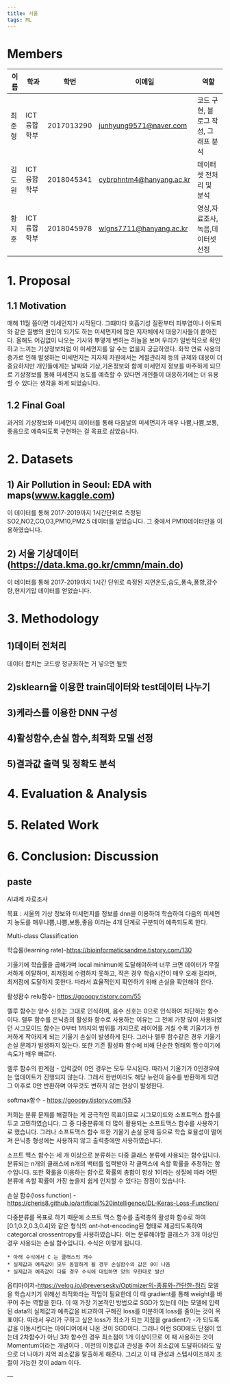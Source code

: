 ```yaml
---
title: 서울
tags: ML
---
```


# Members

| 이름   | 학과        | 학번       | 이메일                 | 역할                                |
| ------ | ----------- | ---------- | ---------------------- | ----------------------------------- |
| 최준형 | ICT융합학부 | 2017013290 | junhyung9571@naver.com   | 코드 구현, 블로그 작성, 그래프 분석 |
| 김도원 | ICT융합학부 | 2018045341 | cybrphntm4@hanyang.ac.kr | 데이터셋 전처리 및 분석             |
| 황지훈 | ICT융합학부 | 2018045978 | wlgns7711@hanyang.ac.kr  | 영상,자료조사,녹음,데이터셋 선정    |

# 1. Proposal

## 1.1 Motivation

매해 11월 쯤이면 미세먼지가 시작된다. 그떄마다 호흡기성 질환부터 피부염이나 아토피와 같은 질병의 원인이 되기도 하는 미세먼지에 많은 지자체에서 대응기사들이 쏟아진다. 올해도 어김없이 나오는 기사와 뿌옇게 변하는 하늘을 보며 우리가 일반적으로 확인하고 느끼는 기상정보처럼 이 미세먼지를 알 수는 없을지 궁금하였다. 화학 연료 사용의 증가로 인해 발생하는 미세먼지는 지자체 차원에서는 계절관리제 등의 규제와 대응이 더 중요하지만 개인들에게는 날짜와 기상,기온정보와 함께 미세먼지 정보를 마주하게 되므로 기상정보를 통해 미세먼지 농도를 예측할 수 있다면 개인들이 대응하기에는 더 유용할 수 있다는 생각을 하게 되었습니다.

## 1.2 Final Goal 

과거의 기상정보와 미세먼지 데이터를 통해 다음날의 미세먼지가 매우 나쁨,나쁨,보통,좋음으로 예측되도록 구현하는 걸 목표로 삼았습니다.

# 2. Datasets 

## 1) Air Pollution in Seoul: EDA with maps(www.kaggle.com)

이 데이터를 통해 2017-2019까지 1시간단위로 측정된 SO2,NO2,CO,O3,PM10,PM2.5 데이터를 얻었습니다. 그 중에서 PM10데이터만을 이용하였습니다.

## 2) 서울 기상데이터(https://data.kma.go.kr/cmmn/main.do) 

이 데이터를 통해 2017-2019까지 1시간 단위로 측정된 지면온도,습도,풍속,풍향,강수량,현지기압 데이터를 얻었습니다.

# 3. Methodology

## 1)데이터 전처리

데이터 합치는 코드랑 정규화하는 거 넣으면 될듯

## 2)sklearn을 이용한 train데이터와 test데이터 나누기

## 3)케라스를 이용한 DNN 구성

## 4)활성함수,손실 함수,최적화 모델 선정

## 5)결과값 출력 및 정확도 분석

# 4. Evaluation & Analysis

# 5. Related Work

# 6. Conclusion: Discussion 


## paste

AI과제 자료조사

목표 : 서울의 기상 정보와 미세먼지를 정보를 dnn을 이용하여 학습하여 다음의 미세먼지 농도를 매우나쁨,나쁨,보통,좋음 이라는 4개 단계로 구분되어 예측되도록 한다.

Multi-class Classification


학습룰(learning rate)-https://bioinformaticsandme.tistory.com/130

기울기에 학습률을 곱해가며 local minimun에 도달해야하며 너무 크면 데이터가 무질서하게 이탈하며, 최저점에 수렴하지 못하고, 작은 경우 학습시간이 매우 오래 걸리며, 최저점에 도달하지 못한다. 따라서 효율적인지 확인하기 위해 손실을 확인해야 한다. 

활성홤수 
relu함수- https://gooopy.tistory.com/55

렐루 함수는 양수 신호는 그대로 인식하며, 음수 신호는 0으로 인식하여 차단하는 함수이다.
렐루 함수를 은닉층의 활성화 함수로 사용하는 이유는 그 전에 가장 많이 사용되었던 시그모이드 함수는 0부터 1까지의 범위를 가지므로 레이어를 거칠 수록 기울기가 현저하게 작아지게 되는 기울기 손실이 발생하게 된다. 그러나 렐루 함수같은 경우 기울기 손실 문제가 발생하지 않는다. 또한 기존 활성화 함수에 비해 단순한 형태의 함수이기에  속도가 매우 빠르다. 

렐루 함수의 한계점 - 입력값이 0인 경우는 모두 무시된다. 따라서 기울기가 0인경우에는 업데이트가 진행되지 않는다. 그래서 한번이라도 해당 뉴런이 음수를 반환하게 되면 그 이후로 0만 반환하며 아무것도 변하지 않는 현상이 발생한다.

softmax함수 - https://gooopy.tistory.com/53

저희는 분류 문제를 해결하는 게 궁극적인 목표이므로 시그모이드와 소프트맥스 함수를 두고 고민하였습니다. 그 중 다중분류에 더 많이 활용되는 소프트맥스 함수를 사용하기로 했습니다. 그러나 소프트맥스 함수 또한 기울기 손실 문제 등으로 학습 효율성이 떨어져 은닉층 형성에는 사용하지 않고 출력층에만 사용하였습니다.


소프트 맥스 함수는 세 개 이상으로 분류하는 다중 클래스 분류에 사용되는 함수입니다. 분류되는 n개의 클래스에 n개의 백터를 입력받아 각 클랙스에 속할 확률을 추정하는 함수입니다. 또한 확룰을 이용하는 함수로 확률의 총합이 항상 1이라는 성질에 따라 어떤 분류에 속할 확률이 가장 높을지 쉽게 인지할 수 있다는 장점이 있습니다. 

손실 함수(loss function) - https://cheris8.github.io/artificial%20intelligence/DL-Keras-Loss-Function/

다중분류를 목표로 하기 때문에 소프트 맥스 함수를 출력층의 활성화 함수로 하여 [0.1,0.2,0.3,0.4]와 같은 형식의 ont-hot-encoding된 형태로 제공되도록하여  categorcal crossentropy를 사용하였습니다. 이는 분류해야할 클래스가 3개 이상인 경우 사용되는 손실 함수입니다. 수식은 이렇게 됩니다.

    * 아래 수식에서 C 는 클래스의 개수
    * 실제값과 예측값이 모두 동일하게 될 경우 손실함수의 값은 0이 나옴
    * 실제값과 예측값이 다를 경우 수식에 대입하면 양의 무한대로 발산

 

옵티마이저-https://velog.io/@reversesky/Optimizer의-종류와-간단한-정리
모델을 학습시키기 위해선 최적화라는 작업이 필요한데 이 때 gradient를 통해 weight를 바꾸어 주는 역할을 한다. 이 때 가장 기본적인 방법으로 SGD가 있는데 이는 모델에 입력된 data의 실제값과 예측값을 비교하여 구해진 loss를 미분하여 loss를 줄이는 것이 목표이다. 따라서 우리가 구하고 싶은 loss가 최소가 되는 지점을 gradient가 -가 되도록 값을 이동시킨다는 아이디어에서 나온 것이 SGD이다. 그러나 이런 SGD에도 단점이 있는데 2차함수가 아닌 3차 함수인 경우 최소점이 1개 이상이므로 이 때 사용하는 것이 Momentum이라는 개념이다 . 이전의 이동값과 관성을 주어 최소값에 도달하더라도 앞으로 더 나아가 지역 죄소값을 탈출하게 해준다. 그리고 이 때 관성과 스텝사이즈까지 조절이 가능한 것이 adam 이다.

—
